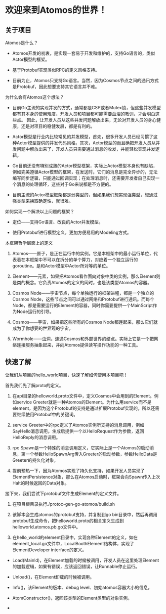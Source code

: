 # 欢迎来到Atomos的世界！

## 关于项目

Atomos是什么？

* Atomos开发的初衷，是实现一套易于开发和维护的，支持Go语言的，类似Actor模型的框架。

* 基于Protobuf实现类似RPC的定义风格支持。

* 目前为止，Atomos只支持Go语言。当然，因为Cosmos节点之间的通讯方式是Protobuf，因此想要支持其它语言并不难。

为什么会有Atomos这个想法？

* 目前Go主流的实现并发的方式，通常都是CSP或者Mutex锁，但这些并发模型都有其本身的使用难度，开发人员和项目都可能需要血泪的教训，才会明白这些点。 因此，让开发人员从这些并发问题解放出来，无论对开发人员的身心健康，还是对项目的稳健发展，都是有利的。

* Actor模型是行业内比较常见的并发模型，首先，很多开发人员已经习惯了这种Actor模型提供的并发代码风格。其次，Actor模型的而且确把开发人员从并发问题中解放出来了，开发人员只需要通过消息的收发，并能轻松实现并发逻辑。

* Go目前还没有特别成熟的Actor模型框架，实际上Actor模型本身也有缺陷，例如完美遵循Actor模型的框架，在发送时，它们的消息是完全异步的，无法编写同步逻辑，只能通过回调实现；在处理消息时，还需要开发者自己实现一个消息的处理循环，这些对于Go来说都是不方便的。

* 目前主流的Actor模型框架都是弱类型的，但如果我们想实现强类型，想通过强类型来换取确定性，就很难。

如何实现一个解决以上问题的框架？

* 定位——支持Go语言、改良的Actor并发模型。 

* 使用Protobuf进行模型定义，更加方便易用的Modeling方式。

本框架哲学层面上的定义

1. Atomos——原子，是正在运行中的实例。它是本框架中的最小运行单位，代表着在本框架中不可以在拆分的单个算力，对应着一个独立运行的goroutine。是和Actor模型中Actor所对等的单位。

2. Element——元素，如果把Atomos看作面向对象中类的实例，那么Element则是类的概念。它负责Atomos的定义的同时，也是该类型Atomos的容器。
   
3. Cosmos Node——宇宙节点，每个单独运行的框架进程，都是一个独立的Cosmos Node，这些节点之间可以通过网络和Protobuf进行通讯。而每个Node，都是需要运行的Element的容器，同时你需要提供一个MainScript作为Node运行的引导。

4. Cosmos——宇宙，如果把这些所有的Cosmos Node都连起来，那么它们就成为了你想要的世界观的宇宙。

5. Wormhole——虫洞，连通Cosmos和外部世界的结点。实际上它是一个把网络连接服务抽象起来，并向Atomos提供读写操作功能的一种工具。

## 快速了解

让我们从项目的hello_world项目，快速了解如何使用本项目吧！

首先我们先了解proto的定义。

1. 在api目录的helloworld.proto文件中，定义Cosmos中会用到的Element。例如service Greeter就是一种Atomos的Element。为什么用service而不是element，是因为这个Protobuf的支持是通过扩展Protobuf实现的，所以还需要继续使用Protobuf中的关键词。

2. service Greeter中的rpc定义了Atomos实例所支持的消息调用，例如SayHello消息调用，生成后提供一个以HelloRequest作为参数，返回HelloReply的消息调用。

3. rpc Spawn是一个特殊的消息调用定义，它实际上是一个Atomos的启动消息，第一个参数HelloSpawnArg传入Greeter的启动参数，参数HelloData是Greeter的持久化对象。

4. 提前预热一下，因为Atomos实现了持久化支持，如果开发人员实现了ElementPersistence对象，那么在Atomos启动时，框架会向Spawn传入上次Halt的时候返回的Data对象。

接下来，我们尝试下protobuf文件生成Element的定义文件。

1. 在项目根目录执行./protoc-gen-go-atomos/build.sh

2. 该脚本会生成atomos的protobuf支持，并复制到go bin目录中，然后再调用protobuf生成命令，把helloworld.proto的相关定义生成到helloworld.atomos.pb.go文件中。

3. 在hello_world的element目录中，实现各种Element的定义，如在element_local.go文件中，LocalBoothElement结构体，实现了ElementDeveloper interface的定义。

* Load(MainId)，在Element加载的时候被调用，开发人员在这里处理Element的加载逻辑，如果有错误，应该返回错误，让Runnable停止运行。

* Unload()，在Element卸载的时候被调用。

* Info()，该Element的版本、debug level、初始atomos容器大小的信息。

* AtomConstructor()，返回该类型的Element类型的对象实例。

* 
